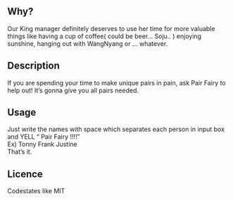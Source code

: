 ## Why?
Our King manager definitely deserves to use her time for more valuable things like having a cup of coffee( could be beer… Soju.. ) enjoying sunshine, hanging out with WangNyang or … whatever.

## Description
If you are spending your time to make unique pairs in pain, ask Pair Fairy to help out! It’s gonna give you all pairs needed.

## Usage
Just write the names with space which separates each person in input box and YELL “ Pair Fairy !!!!”
<br>Ex) Tonny Frank Justine 
<br>That’s it.

## Licence 
Codestates like MIT
